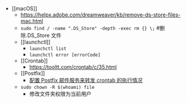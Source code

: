 - [[macOS]]
	- https://helpx.adobe.com/dreamweaver/kb/remove-ds-store-files-mac.html
	- ``sudo find / -name ".DS_Store" -depth -exec rm {} \;``    #删除.DS_Store 文件
	- [[launchctl]]
		- ``launchctl list``
		- ``launchctl error [errorCode]``
	- [[Crontab]]
		- https://tooltt.com/crontab/c/35.html
	- [[Postfix]]
		- [配置 Postfix 邮件服务来转发 crontab 的执行情况](https://gist.github.com/loziju/66d3f024e102704ff5222e54a4bfd50e)
	- ``sudo chown -R $(whoami) file``
		- 修改文件夹权限为当前用户